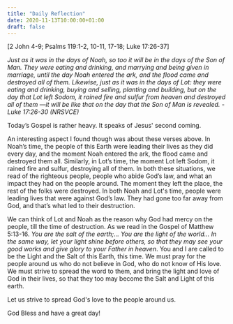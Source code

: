 ```yaml
---
title: "Daily Reflection"
date: 2020-11-13T10:00:00+01:00
draft: false
---
```

[2 John 4-9; Psalms 119:1-2, 10-11, 17-18; Luke 17:26-37]

_Just as it was in the days of Noah, so too it will be in the days of the Son of Man. They were eating and drinking, and marrying and being given in marriage, until the day Noah entered the ark, and the flood came and destroyed all of them. Likewise, just as it was in the days of Lot: they were eating and drinking, buying and selling, planting and building, but on the day that Lot left Sodom, it rained fire and sulfur from heaven and destroyed all of them —it will be like that on the day that the Son of Man is revealed. - Luke 17:26-30 (NRSVCE)_

Today’s Gospel is rather heavy. It speaks of Jesus' second coming.

An interesting aspect I found though was about these verses above. In Noah’s time, the people of this Earth were leading their lives as they did every day, and the moment Noah entered the ark, the flood came and destroyed them all. Similarly, in Lot’s time, the moment Lot left Sodom, it rained fire and sulfur, destroying all of them. In both these situations, we read of the righteous people, people who abide God’s law, and what an impact they had on the people around. The moment they left the place, the rest of the folks were destroyed. In both Noah and Lot's time, people were leading lives that were against God’s law. They had gone too far away from God, and that’s what led to their destruction.

We can think of Lot and Noah as the reason why God had mercy on the people, till the time of destruction. As we read in the Gospel of Matthew 5:13-16. _You are the salt of the earth;… You are the light of the world… In the same way, let your light shine before others, so that they may see your good works and give glory to your Father in heaven_. You and I are called to be the Light and the Salt of this Earth, this time. We must pray for the people around us who do not believe in God, who do not know of His love. We must strive to spread the word to them, and bring the light and love of God in their lives, so that they too may become the Salt and Light of this earth.

Let us strive to spread God's love to the people around us.

God Bless and have a great day!